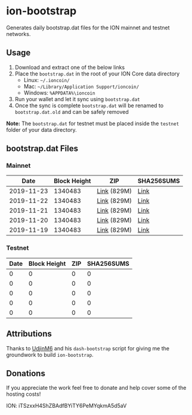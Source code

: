 # ion-bootstrap

Generates daily bootstrap.dat files for the ION mainnet and testnet networks.

## Usage

1. Download and extract one of the below links
2. Place the `bootstrap.dat` in the root of your ION Core data directory
    - Linux: `~/.ioncoin/`
    - Mac: `~/Library/Application Support/ioncoin/`
    - Windows: `%APPDATA%\ioncoin`
3. Run your wallet and let it sync using `bootstrap.dat`
4. Once the sync is complete `bootstrap.dat` will be renamed to `bootstrap.dat.old` and can be safely removed

**Note:** The `bootstrap.dat` for testnet must be placed inside the `testnet` folder of your data directory.

## bootstrap.dat Files

### Mainnet

|    Date    | Block Height | ZIP | SHA256SUMS |
| ---------- | ------------ | --- | ---------- |
| 2019-11-23 | 1340483 | [Link](https://s3-ap-southeast-2.amazonaws.com/ion-bootstrap/mainnet/2019-11-23/bootstrap.dat.zip) (829M) | [Link](https://s3-ap-southeast-2.amazonaws.com/ion-bootstrap/mainnet/2019-11-23/SHA256SUMS) |
| 2019-11-22 | 1340483 | [Link](https://s3-ap-southeast-2.amazonaws.com/ion-bootstrap/mainnet/2019-11-22/bootstrap.dat.zip) (829M) | [Link](https://s3-ap-southeast-2.amazonaws.com/ion-bootstrap/mainnet/2019-11-22/SHA256SUMS) |
| 2019-11-21 | 1340483 | [Link](https://s3-ap-southeast-2.amazonaws.com/ion-bootstrap/mainnet/2019-11-21/bootstrap.dat.zip) (829M) | [Link](https://s3-ap-southeast-2.amazonaws.com/ion-bootstrap/mainnet/2019-11-21/SHA256SUMS) |
| 2019-11-20 | 1340483 | [Link](https://s3-ap-southeast-2.amazonaws.com/ion-bootstrap/mainnet/2019-11-20/bootstrap.dat.zip) (829M) | [Link](https://s3-ap-southeast-2.amazonaws.com/ion-bootstrap/mainnet/2019-11-20/SHA256SUMS) |
| 2019-11-19 | 1340483 | [Link](https://s3-ap-southeast-2.amazonaws.com/ion-bootstrap/mainnet/2019-11-19/bootstrap.dat.zip) (829M) | [Link](https://s3-ap-southeast-2.amazonaws.com/ion-bootstrap/mainnet/2019-11-19/SHA256SUMS) |

### Testnet

|    Date    | Block Height | ZIP | SHA256SUMS |
| ---------- | ------------ | --- | ---------- |
| 0 | 0 | 0 | 0 |
| 0 | 0 | 0 | 0 |
| 0 | 0 | 0 | 0 |
| 0 | 0 | 0 | 0 |
| 0 | 0 | 0 | 0 |

## Attributions

Thanks to [UdjinM6](https://github.com/UdjinM6) and his `dash-bootstrap` script
for giving me the groundwork to build `ion-bootstrap`.

## Donations

If you appreciate the work feel free to donate and help cover some of the
hosting costs!

ION: iTSzxxH4ShZBAdfBYiTY6PeMYqkmA5d5aV
